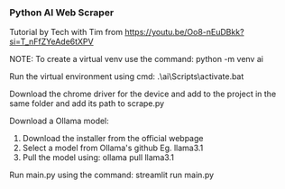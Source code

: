 ### Python AI Web Scraper

Tutorial by Tech with Tim from https://youtu.be/Oo8-nEuDBkk?si=T_nFfZYeAde6tXPV

NOTE: 
To create a virtual venv use the command: python -m venv ai

Run the virtual environment using cmd: .\ai\Scripts\activate.bat

Download the chrome driver for the device and add to the project in the same folder
 and add its path to scrape.py

Download a Ollama model:
1. Download the installer from the official webpage
2. Select a model from Ollama's github Eg. llama3.1
3. Pull the model using: ollama pull llama3.1

Run main.py using the command: streamlit run main.py

